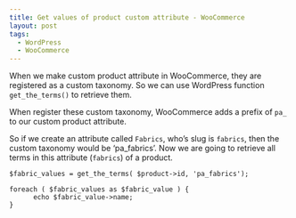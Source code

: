 ```yaml
---
title: Get values of product custom attribute - WooCommerce
layout: post
tags:
  - WordPress
  - WooCommerce
---
```


When we make custom product attribute in WooCommerce, they are registered as a custom taxonomy. So we can use WordPress function `get_the_terms()` to retrieve them.

When register these custom taxonomy, WooCommerce adds a prefix of `pa_` to our custom product attribute.

So if we create an attribute called `Fabrics`, who’s slug is `fabrics`, then the custom taxonomy would be ‘pa_fabrics’. Now we are going to retrieve all terms in this attribute (`fabrics`) of a product.

	$fabric_values = get_the_terms( $product->id, 'pa_fabrics');
	 
	foreach ( $fabric_values as $fabric_value ) {
		  echo $fabric_value->name;
	}

